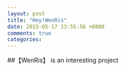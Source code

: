 ```yaml
---
layout: post
title: "Hey!WenRis"
date: 2015-05-17 13:55:58 +0800
comments: true
categories: 
---
```

##【WenRis】 is an interesting project